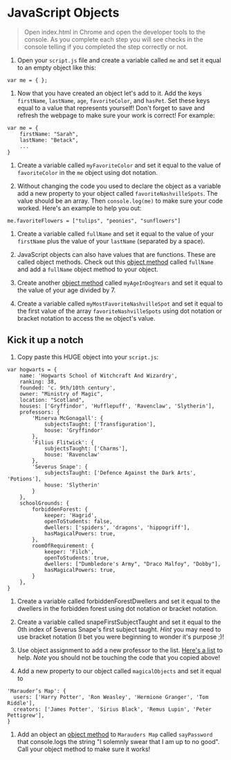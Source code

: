 # JavaScript Objects
> Open index.html in Chrome and open the developer tools to the console. As you complete each step you will see checks in the console telling if you completed the step correctly or not.

1. Open your `script.js` file and create a variable called `me` and set it equal to an empty object like this: 
  ```
  var me = { };
  ```

1. Now that you have created an object let's add to it. Add the keys `firstName`, `lastName`, `age`, `favoriteColor`, and `hasPet`. Set these keys equal to a value that represents yourself! Don't forget to save and refresh the webpage to make sure your work is correct! For example: 
  ```
  var me = {
      firstName: "Sarah",
      lastName: "Betack",
      ...
  }
  ```


1. Create a variable called `myFavoriteColor` and set it equal to the value of `favoriteColor` in the `me` object using dot notation.


1. Without changing the code you used to declare the object as a variable add a new property to your object called `favoriteNashvilleSpots`. The value should be an array. Then `console.log(me)` to make sure your code worked. Here's an example to help you out: 
  ```
  me.favoriteFlowers = ["tulips", "peonies", "sunflowers"]
  ```

1. Create a variable called `fullName` and set it equal to the value of your `firstName` plus the value of your `lastName` (separated by a space).

1. JavaScript objects can also have values that are functions. These are called object methods. Check out this [object method](https://www.w3schools.com/js/js_object_methods.asp) called `fullName` and add a `fullName` object method to your object. 

1. Create another [object method](https://www.w3schools.com/js/js_object_methods.asp) called `myAgeInDogYears` and set it equal to the value of your age divided by 7.

1. Create a variable called `myMostFavoriteNashvilleSpot` and set it equal to the first value of the array `favoriteNashvilleSpots` using dot notation or bracket notation to access the `me` object's value.

## Kick it up a notch

1. Copy paste this HUGE object into your `script.js`: 
  ``` 
  var hogwarts = {
      name: 'Hogwarts School of Witchcraft And Wizardry',
      ranking: 38,
      founded: 'c. 9th/10th century',
      owner: "Ministry of Magic",
      location: "Scotland",
      houses: ['Gryffindor', 'Hufflepuff', 'Ravenclaw', 'Slytherin'],
      professors: {
          'Minerva McGonagall': {
              subjectsTaught: ['Transfiguration'],
              house: 'Gryffindor'
          },
          'Filius Flitwick': {
              subjectsTaught: ['Charms'],
              house: 'Ravenclaw'
          },
          'Severus Snape': {
              subjectsTaught: ['Defence Against the Dark Arts', 'Potions'],
              house: 'Slytherin'
          }
      },
      schoolGrounds: {
          forbiddenForest: {
              keeper: 'Hagrid',
              openToStudents: false,
              dwellers: ['spiders', 'dragons', 'hippogriff'],
              hasMagicalPowers: true,
          },
          roomOfRequirement: {
              keeper: 'Filch',
              openToStudents: true,
              dwellers: ["Dumbledore's Army", "Draco Malfoy", "Dobby"],
              hasMagicalPowers: true,
          }
      },
  }
  ```

1. Create a variable called forbiddenForestDwellers and set it equal to the dwellers in the forbidden forest using dot notation or bracket notation.

1. Create a variable called snapeFirstSubjectTaught and set it equal to the 0th index of Severus Snape's first subject taught. *Hint* you may need to use bracket notation (I bet you were beginning to wonder it's purpose ;)!

1. Use object assignment to add a new professor to the list. [Here's a list](https://en.wikipedia.org/wiki/Hogwarts_staff#Filius_Flitwick) to help. *Note* you should not be touching the code that you copied above!

1. Add a new property to our object called `magicalObjects` and set it equal to  
  ```
  'Marauder’s Map': {
    users: ['Harry Potter', 'Ron Weasley', 'Hermione Granger', 'Tom Riddle'],
    creators: ['James Potter', 'Sirius Black', 'Remus Lupin', 'Peter Pettigrew'],
  }
  ```

1. Add an object an [object method](https://www.w3schools.com/js/js_object_methods.asp) to `Marauders Map` called `sayPassword` that console.logs the string "I solemnly swear that I am up to no good". Call your object method to make sure it works!

